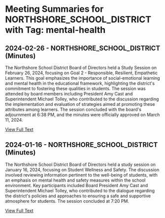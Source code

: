 # Meeting Summaries for NORTHSHORE_SCHOOL_DISTRICT with Tag: mental-health

## 2024-02-26 - NORTHSHORE_SCHOOL_DISTRICT (Minutes)

The Northshore School District Board of Directors held a Study Session on February 26, 2024, focusing on Goal 2 - Responsible, Resilient, Empathetic Learners. This goal emphasizes the importance of social-emotional learning and mental health in the educational framework, highlighting the district's commitment to fostering these qualities in students. The session was attended by board members including President Amy Cast and Superintendent Michael Tolley, who contributed to the discussion regarding the implementation and evaluation of strategies aimed at promoting these attributes among learners. The session concluded with the board's adjournment at 6:38 PM, and the minutes were officially approved on March 11, 2024.

[View Full Text](https://raw.githubusercontent.com/VoronoiPerspectives/WashingtonStateSchoolBoardExplorer/refs/heads/main/data/countries/usa/states/wa/counties/king/school_boards/northshore_school_district/2024/processed/2024-02-26-minutes.txt)

## 2024-01-16 - NORTHSHORE_SCHOOL_DISTRICT (Minutes)

The Northshore School District Board of Directors held a study session on January 16, 2024, focusing on Student Wellness and Safety. The discussion involved reviewing information pertinent to the well-being of students, with an emphasis on mental health and safety measures within the school environment. Key participants included Board President Amy Cast and Superintendent Michael Tolley, who contributed to the dialogue regarding the district's policies and approaches to ensuring a safe and supportive atmosphere for students. The session concluded at 7:20 PM.

[View Full Text](https://raw.githubusercontent.com/VoronoiPerspectives/WashingtonStateSchoolBoardExplorer/refs/heads/main/data/countries/usa/states/wa/counties/king/school_boards/northshore_school_district/2024/processed/2024-01-16-minutes.txt)

